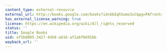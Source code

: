 ```yaml
---
content_type: external-resource
external_url: http://books.google.com/books?id=b6Iqh5umo3sC&pg=PAfrontcover
has_external_license_warning: true
license: https://en.wikipedia.org/wiki/All_rights_reserved
status: ''
title: Google Books
uid: af5b8005-3427-4458-a616-af2a6f6691bb
wayback_url: ''
---
```

